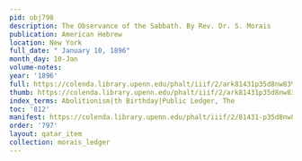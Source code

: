 ```yaml
---
pid: obj798
description: The Observance of the Sabbath. By Rev. Dr. S. Morais
publication: American Hebrew
location: New York
full_date: " January 10, 1896"
month_day: 10-Jan
volume-notes:
year: '1896'
full: https://colenda.library.upenn.edu/phalt/iiif/2/ark81431p35d8nw83%2FSHA256E-s7346912--2658bf396ffed60a6919c108d5ab332ed80d71d1848c9251dd1172aa86cd629e.jpeg/full/3500,/0/default.jpg
thumb: https://colenda.library.upenn.edu/phalt/iiif/2/ark81431p35d8nw83%2FSHA256E-s7346912--2658bf396ffed60a6919c108d5ab332ed80d71d1848c9251dd1172aa86cd629e.jpeg/full/!200,200/0/default.jpg
index_terms: Abolitionism|th Birthday|Public Ledger, The
toc: '812'
manifest: https://colenda.library.upenn.edu/phalt/iiif/2/81431-p35d8nw83/manifest
order: '797'
layout: qatar_item
collection: morais_ledger
---
```

